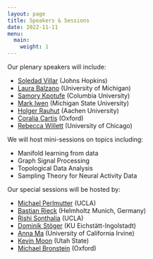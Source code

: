 ```yaml
---
layout: page
title: Speakers & Sessions
date: 2022-11-11
menu:
  main:
    weight: 1
---
```


Our plenary speakers will include:
- [Soledad Villar](https://www.ams.jhu.edu/villar/) (Johns Hopkins) 
- [Laura Balzano](https://web.eecs.umich.edu/~girasole/) (University of Michigan)
- [Samory Kpotufe](http://www.columbia.edu/~skk2175/) (Columbia University)
- [Mark Iwen](https://users.math.msu.edu/users/iwenmark/) (Michigan State University)
- [Holger Rauhut](http://www.mathc.rwth-aachen.de/~rauhut/home/) (Aachen University)
- [Coralia Cartis](https://www.maths.ox.ac.uk/people/coralia.cartis) (Oxford)
- [Rebecca Willett](https://willett.psd.uchicago.edu) (University of Chicago)


We will host mini-sessions on topics including:
- Manifold learning from data
- Graph Signal Processing
- Topological Data Analysis
- Sampling Theory for Neural Activity Data

Our special sessions will be hosted by:
- [Michael Perlmutter](https://sites.google.com/view/perlmutma/home) (UCLA) 
- [Bastian Rieck](https://bastian.rieck.me) (Helmholtz Munich, Germany)
- [Rishi Sonthalia](https://sites.google.com/umich.edu/rsonthal?pli=1) (UCLA) 
- [Dominik Stöger](https://dominiksto.github.io/) (KU Eichstätt-Ingolstadt)
- [Anna Ma](https://www.math.uci.edu/node/36395) (University of California Irvine)
- [Kevin Moon](https://www.usu.edu/math/directory/faculty/moon-kevin) (Utah State)
- [Michael Bronstein](https://www.cs.ox.ac.uk/people/michael.bronstein/) (Oxford)
